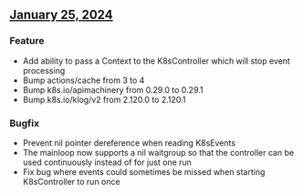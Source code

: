 ## [January 25, 2024]((https://github.com/OpsLevel/opslevel-k8s-controller/compare/v2024.1.13...v2024.1.25))
### Feature
* Add ability to pass a Context to the K8sController which will stop event processing
* Bump actions/cache from 3 to 4
* Bump k8s.io/apimachinery from 0.29.0 to 0.29.1
* Bump k8s.io/klog/v2 from 2.120.0 to 2.120.1
### Bugfix
* Prevent nil pointer dereference when reading K8sEvents
* The mainloop now supports a nil waitgroup so that the controller can be used continuously instead of for just one run
* Fix bug where events could sometimes be missed when starting K8sController to run once
